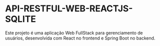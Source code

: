 # API-RESTFUL-WEB-REACTJS-SQLITE
Este projeto é uma aplicação Web FullStack para gerenciamento de usuários, desenvolvida com React no frontend e Spring Boot no backend.
